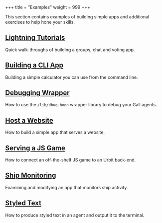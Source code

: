 +++
title = "Examples"
weight = 999
+++

This section contains examples of building simple apps and additional exercises
to help hone your skills.

## [Lightning Tutorials](/userspace/apps/examples/quickstart)

Quick walk-throughs of building a groups, chat and voting app.

## [Building a CLI App](/userspace/apps/examples/rpn)

Building a simple calculator you can use from the command line.

## [Debugging Wrapper](/userspace/apps/examples/dbug)

How to use the `/lib/dbug.hoon` wrapper library to debug your Gall agents.

## [Host a Website](/userspace/apps/examples/feature)

How to build a simple app that serves a website,

## [Serving a JS Game](/userspace/apps/examples/flap)

How to connect an off-the-shelf JS game to an Urbit back-end.

## [Ship Monitoring](/userspace/apps/examples/ahoy)

Examining and modifying an app that monitors ship activity.

## [Styled Text](/userspace/apps/examples/track7)

How to produce styled text in an agent and output it to the terminal.
